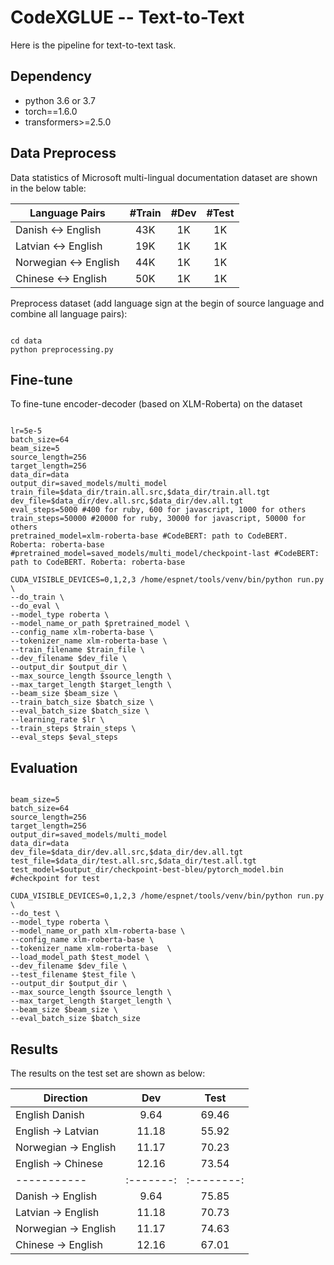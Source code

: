# CodeXGLUE -- Text-to-Text

Here is the pipeline for text-to-text task.


## Dependency

- python 3.6 or 3.7
- torch==1.6.0
- transformers>=2.5.0


## Data Preprocess

Data statistics of Microsoft multi-lingual documentation dataset are shown in the below table:

| Language Pairs        |   #Train    |   #Dev      |  #Test       |
| --------------------- | :---------: | :---------: |  :---------: |
| Danish <-> English    |    43K      |    1K       |   1K         |
| Latvian <-> English   |    19K      |    1K       |   1K         |
| Norwegian <-> English |    44K      |    1K       |   1K         |
|  Chinese <-> English  |    50K      |    1K       |   1K         |

Preprocess dataset (add language sign at the begin of source language and combine all language pairs):

```shell

cd data
python preprocessing.py

```


## Fine-tune

To fine-tune encoder-decoder (based on XLM-Roberta) on the dataset

```shell

lr=5e-5
batch_size=64
beam_size=5
source_length=256
target_length=256
data_dir=data
output_dir=saved_models/multi_model
train_file=$data_dir/train.all.src,$data_dir/train.all.tgt
dev_file=$data_dir/dev.all.src,$data_dir/dev.all.tgt
eval_steps=5000 #400 for ruby, 600 for javascript, 1000 for others
train_steps=50000 #20000 for ruby, 30000 for javascript, 50000 for others
pretrained_model=xlm-roberta-base #CodeBERT: path to CodeBERT. Roberta: roberta-base
#pretrained_model=saved_models/multi_model/checkpoint-last #CodeBERT: path to CodeBERT. Roberta: roberta-base

CUDA_VISIBLE_DEVICES=0,1,2,3 /home/espnet/tools/venv/bin/python run.py \
--do_train \
--do_eval \
--model_type roberta \
--model_name_or_path $pretrained_model \
--config_name xlm-roberta-base \
--tokenizer_name xlm-roberta-base \
--train_filename $train_file \
--dev_filename $dev_file \
--output_dir $output_dir \
--max_source_length $source_length \
--max_target_length $target_length \
--beam_size $beam_size \
--train_batch_size $batch_size \
--eval_batch_size $batch_size \
--learning_rate $lr \
--train_steps $train_steps \
--eval_steps $eval_steps

```


## Evaluation

```shell

beam_size=5
batch_size=64
source_length=256
target_length=256
output_dir=saved_models/multi_model
data_dir=data
dev_file=$data_dir/dev.all.src,$data_dir/dev.all.tgt
test_file=$data_dir/test.all.src,$data_dir/test.all.tgt
test_model=$output_dir/checkpoint-best-bleu/pytorch_model.bin #checkpoint for test

CUDA_VISIBLE_DEVICES=0,1,2,3 /home/espnet/tools/venv/bin/python run.py \
--do_test \
--model_type roberta \
--model_name_or_path xlm-roberta-base \
--config_name xlm-roberta-base \
--tokenizer_name xlm-roberta-base  \
--load_model_path $test_model \
--dev_filename $dev_file \
--test_filename $test_file \
--output_dir $output_dir \
--max_source_length $source_length \
--max_target_length $target_length \
--beam_size $beam_size \
--eval_batch_size $batch_size

```


## Results

The results on the test set are shown as below:

| Direction              |   Dev     | Test       |  
| -----------            | :-------: | :--------: | 
| English  Danish        |   9.64    |   69.46    |  
| English  -> Latvian    |   11.18   |   55.92    |   
| Norwegian -> English   |   11.17   |   70.23    |
| English -> Chinese     |   12.16   |   73.54    | 
| -----------            | :-------: | :--------: | 
| Danish -> English      |   9.64    |   75.85    |  
| Latvian -> English     |   11.18   |   70.73    |   
| Norwegian -> English   |   11.17   |   74.63    |
| Chinese -> English     |   12.16   |   67.01    | 

